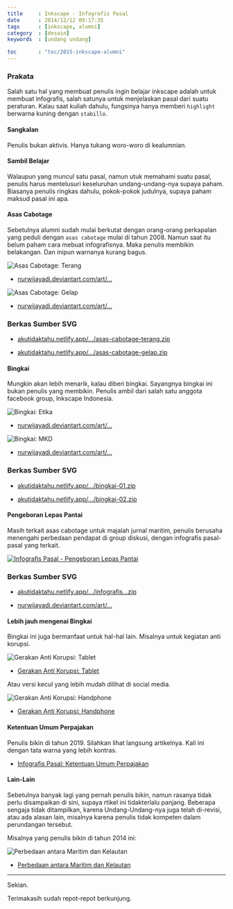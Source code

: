 ```yaml
---
title     : Inkscape - Infografis Pasal
date      : 2014/12/12 09:17:35
tags      : [inkscape, alumni]
category  : [desain]
keywords  : [undang undang]

toc       : "toc/2015-inkscape-alumni"
---
```


### Prakata

Salah satu hal yang membuat penulis ingin belajar inkscape adalah
untuk membuat infografis,
salah satunya untuk menjelaskan pasal dari suatu peraturan.
Kalau saat kuliah dahulu,
fungsinya hanya memberi `highlight` berwarna kuning dengan `stabillo`.

#### Sangkalan

Penulis bukan aktivis. Hanya tukang woro-woro di kealumnian.

#### Sambil Belajar

Walaupun yang muncul satu pasal, namun utuk memahami suatu pasal,
penulis harus mentelusuri keseluruhan undang-undang-nya supaya paham.
Biasanya penulis ringkas dahulu, pokok-pokok judulnya,
supaya paham maksud pasal ini apa.

#### Asas Cabotage

Sebetulnya alumni sudah mulai berkutat dengan orang-orang perkapalan
yang peduli dengan `asas cabotage` mulai di tahun 2008.
Namun saat itu belum paham cara mebuat infografisnya.
Maka penulis membikin belakangan.
Dan inipun warnanya kurang bagus.

![Asas Cabotage: Terang][image-asas-cabotage-01]

* [nurwijayadi.deviantart.com/art/...][deviant-asas-cabotage-01]

![Asas Cabotage: Gelap][image-asas-cabotage-02]

* [nurwijayadi.deviantart.com/art/...][deviant-asas-cabotage-02]

### Berkas Sumber SVG

* [akutidaktahu.netlify.app/.../asas-cabotage-terang.zip][dotfiles-asas-cabotage-01]

* [akutidaktahu.netlify.app/.../asas-cabotage-gelap.zip][dotfiles-asas-cabotage-02]

#### Bingkai

Mungkin akan lebih menarik, kalau diberi bingkai.
Sayangnya bingkai ini bukan penulis yang membikin.
Penulis ambil dari salah satu anggota facebook group, Inkscape Indonesia.

![Bingkai: Etika][image-bingkai-01]

* [nurwijayadi.deviantart.com/art/...][deviant-bingkai-01]

![Bingkai: MKD][image-bingkai-02]

* [nurwijayadi.deviantart.com/art/...][deviant-bingkai-02]

### Berkas Sumber SVG

* [akutidaktahu.netlify.app/.../bingkai-01.zip][dotfiles-bingkai-01]

* [akutidaktahu.netlify.app/.../bingkai-02.zip][dotfiles-bingkai-02]

#### Pengeboran Lepas Pantai

Masih terkait asas cabotage untuk majalah jurnal maritim,
penulis berusaha menengahi perbedaan pendapat di group diskusi,
dengan infografis pasal-pasal yang terkait.

[![Infografis Pasal - Pengeboran Lepas Pantai][image-pengeboran-s]][image-pengeboran]

### Berkas Sumber SVG

* [akutidaktahu.netlify.app/.../infografis...zip][dotfiles-pengeboran]

* [nurwijayadi.deviantart.com/art/...][deviant-pengeboran]

#### Lebih jauh mengenai Bingkai

Bingkai ini juga bermanfaat untuk hal-hal lain.
Misalnya untuk kegiatan anti korupsi.

![Gerakan Anti Korupsi: Tablet][image-landscape]

* [Gerakan Anti Korupsi: Tablet][source-landscape]

Atau versi kecul yang lebih mudah dilihat di social media.

![Gerakan Anti Korupsi: Handphone][image-portrait]

* [Gerakan Anti Korupsi: Handphone][source-portrait]

#### Ketentuan Umum Perpajakan

Penulis bikin di tahun 2019.
Silahkan lihat langsung artikelnya.
Kali ini dengan tata warna yang lebih kontras.

* [Infografis Pasal: Ketentuan Umum Perpajakan][local-pasal-pajak]

#### Lain-Lain

Sebetulnya banyak lagi yang pernah penulis bikin,
namun rasanya tidak perlu disampaikan di sini,
supaya rtikel ini tidakterlalu panjang.
Beberapa sengaja tidak ditampilkan, 
karena Undang-Undang-nya juga telah di-revisi, atau ada alasan lain,
misalnya karena penulis tidak kompeten dalam perundangan tersebut.

Misalnya yang penulis bikin di tahun 2014 ini:

![Perbedaan antara Maritim dan Kelautan][image-difference]

* [Perbedaan antara Maritim dan Kelautan][source-difference]

-- -- --

Sekian.

Terimakasih sudah repot-repot berkunjung.

[//]: <> ( -- -- -- links below -- -- -- )

[local-pasal-pajak]:         https://akutidaktahu.netlify.app/2019/08/12/pajak/fase-perpajakan/

[image-asas-cabotage-01]:    /posts/desain/2014/12-pasal/asas-cabotage-terang.png
[image-asas-cabotage-02]:    /posts/desain/2014/12-pasal/asas-cabotage-gelap.png

[dotfiles-asas-cabotage-01]: /posts/desain/2014/12-pasal/asas-cabotage-terang.zip
[dotfiles-asas-cabotage-02]: /posts/desain/2014/12-pasal/asas-cabotage-gelap.zip

[deviant-asas-cabotage-01]:  https://www.deviantart.com/nurwijayadi/art/Asas-Cabotage-645796267
[deviant-asas-cabotage-02]:  https://www.deviantart.com/nurwijayadi/art/Asas-Cabotage-645796198

[image-bingkai-01]:     /posts/desain/2014/12-pasal/bingkai-01.png
[image-bingkai-02]:     /posts/desain/2014/12-pasal/bingkai-02.png

[dotfiles-bingkai-01]:  /posts/desain/2014/12-pasal/bingkai-01.zip
[dotfiles-bingkai-02]:  /posts/desain/2014/12-pasal/bingkai-02.zip

[deviant-bingkai-01]:   https://www.deviantart.com/nurwijayadi/art/Tap-MPR-VI-2001-645895403
[deviant-bingkai-02]:   https://www.deviantart.com/nurwijayadi/art/UU-MD3-132-Sidang-MKD-645895170

[image-pengeboran-s]:   /posts/desain/2014/12-pasal/infografis-pengeboran-lepas-pantai-kecil.png
[image-pengeboran]:     /posts/desain/2014/12-pasal/infografis-pengeboran-lepas-pantai.png
[dotfiles-pengeboran]:  /posts/desain/2014/12-pasal/infografis-pengeboran-lepas-pantai.zip
[deviant-pengeboran]:   https://www.deviantart.com/nurwijayadi/art/Infografis-Pengeboran-Lepas-Pantai-645897086

[image-difference]:     /posts/desain/2014/12-pasal/difference.png
[source-difference]:    /posts/desain/2014/12-pasal/difference.svg

[image-landscape]:      /posts/desain/2014/12-pasal/hape-besar-landscape.png
[source-landscape]:     /posts/desain/2014/12-pasal/hape-besar-landscape.svg
[image-portrait]:       /posts/desain/2014/12-pasal/hape-kecil.png
[source-portrait]:      /posts/desain/2014/12-pasal/hape-kecil.svg
